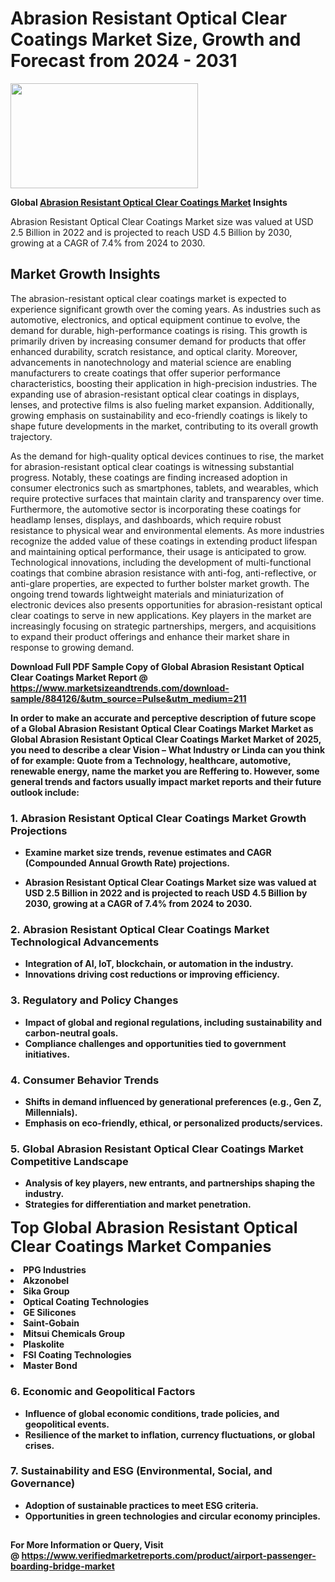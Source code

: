 <H1>Abrasion Resistant Optical Clear Coatings Market Size, Growth and Forecast from 2024 - 2031</H1><img class="aligncenter size-medium wp-image-584254" src="https://thirdeyenews.in/wp-content/uploads/2024/09/Global-Market-Research-300x168.jpeg" alt="" width="300" height="168" /><p><strong>Global&nbsp;<a href="https://www.marketsizeandtrends.com/download-sample/884126/&amp;utm_source=Pulse&amp;utm_medium=211">Abrasion Resistant Optical Clear Coatings Market</a> Insights</strong></p><p>Abrasion Resistant Optical Clear Coatings Market size was valued at USD 2.5 Billion in 2022 and is projected to reach USD 4.5 Billion by 2030, growing at a CAGR of 7.4% from 2024 to 2030.</p><p><h2>Market Growth Insights</h2> <p>The abrasion-resistant optical clear coatings market is expected to experience significant growth over the coming years. As industries such as automotive, electronics, and optical equipment continue to evolve, the demand for durable, high-performance coatings is rising. This growth is primarily driven by increasing consumer demand for products that offer enhanced durability, scratch resistance, and optical clarity. Moreover, advancements in nanotechnology and material science are enabling manufacturers to create coatings that offer superior performance characteristics, boosting their application in high-precision industries. The expanding use of abrasion-resistant optical clear coatings in displays, lenses, and protective films is also fueling market expansion. Additionally, growing emphasis on sustainability and eco-friendly coatings is likely to shape future developments in the market, contributing to its overall growth trajectory.</p> <p><strong></strong></p> <p>As the demand for high-quality optical devices continues to rise, the market for abrasion-resistant optical clear coatings is witnessing substantial progress. Notably, these coatings are finding increased adoption in consumer electronics such as smartphones, tablets, and wearables, which require protective surfaces that maintain clarity and transparency over time. Furthermore, the automotive sector is incorporating these coatings for headlamp lenses, displays, and dashboards, which require robust resistance to physical wear and environmental elements. As more industries recognize the added value of these coatings in extending product lifespan and maintaining optical performance, their usage is anticipated to grow. Technological innovations, including the development of multi-functional coatings that combine abrasion resistance with anti-fog, anti-reflective, or anti-glare properties, are expected to further bolster market growth. The ongoing trend towards lightweight materials and miniaturization of electronic devices also presents opportunities for abrasion-resistant optical clear coatings to serve in new applications. Key players in the market are increasingly focusing on strategic partnerships, mergers, and acquisitions to expand their product offerings and enhance their market share in response to growing demand.</p> <p><strong></p><p><span class=""><strong>Download Full PDF Sample Copy of Global Abrasion Resistant Optical Clear Coatings Market Report</strong> @ <a href="https://www.marketsizeandtrends.com/download-sample/884126/&amp;utm_source=Pulse&amp;utm_medium=211" target="_blank">https://www.marketsizeandtrends.com/download-sample/884126/&amp;utm_source=Pulse&amp;utm_medium=211</a></span></p><p>In order to make an accurate and perceptive description of future scope of a Global&nbsp;Abrasion Resistant Optical Clear Coatings Market Market as Global&nbsp;Abrasion Resistant Optical Clear Coatings Market Market of 2025, you need to describe a clear Vision &ndash; What Industry or Linda can you think of for example: Quote from a Technology, healthcare, automotive, renewable energy, name the market you are Reffering to. However, some general trends and factors usually impact market reports and their future outlook include:</p><h3>1.&nbsp;<strong>Abrasion Resistant Optical Clear Coatings Market Growth Projections</strong></h3><ul><li>Examine market size trends, revenue estimates and CAGR (Compounded Annual Growth Rate) projections.</li><li><p>Abrasion Resistant Optical Clear Coatings Market size was valued at USD 2.5 Billion in 2022 and is projected to reach USD 4.5 Billion by 2030, growing at a CAGR of 7.4% from 2024 to 2030.</p></li></ul><h3>2.&nbsp;<strong>Abrasion Resistant Optical Clear Coatings Market Technological Advancements</strong></h3><ul><li>Integration of AI, IoT, blockchain, or automation in the industry.</li><li>Innovations driving cost reductions or improving efficiency.</li></ul><h3>3.&nbsp;<strong>Regulatory and Policy Changes</strong></h3><ul><li>Impact of global and regional regulations, including sustainability and carbon-neutral goals.</li><li>Compliance challenges and opportunities tied to government initiatives.</li></ul><h3>4.&nbsp;<strong>Consumer Behavior Trends</strong></h3><ul><li>Shifts in demand influenced by generational preferences (e.g., Gen Z, Millennials).</li><li>Emphasis on eco-friendly, ethical, or personalized products/services.</li></ul><h3>5.&nbsp;<strong>Global Abrasion Resistant Optical Clear Coatings Market Competitive Landscape</strong></h3><ul><li>Analysis of key players, new entrants, and partnerships shaping the industry.</li><li>Strategies for differentiation and market penetration.</li></ul><p data-pm-slice="1 1 []"><span style="color: inherit; font-family: inherit; font-size: 25px;">Top Global Abrasion Resistant Optical Clear Coatings Market Companies</span></p><div class="" data-test-id=""><p><li>PPG Industries</li><li> Akzonobel</li><li> Sika Group</li><li> Optical Coating Technologies</li><li> GE Silicones</li><li> Saint-Gobain</li><li> Mitsui Chemicals Group</li><li> Plaskolite</li><li> FSI Coating Technologies</li><li> Master Bond</li></p></div><h3>6.&nbsp;<strong>Economic and Geopolitical Factors</strong></h3><ul><li>Influence of global economic conditions, trade policies, and geopolitical events.</li><li>Resilience of the market to inflation, currency fluctuations, or global crises.</li></ul><h3>7.&nbsp;<strong>Sustainability and ESG (Environmental, Social, and Governance)</strong></h3><ul><li>Adoption of sustainable practices to meet ESG criteria.</li><li>Opportunities in green technologies and circular economy principles.</li></ul><h2><strong style="font-size: 14px;">For More Information or Query, Visit @&nbsp;</strong><a style="background-color: #ffffff; font-size: 14px;" href="https://www.marketsizeandtrends.com/report/abrasion-resistant-optical-clear-coatings-market/" target="_blank">https://www.verifiedmarketreports.com/product/airport-passenger-boarding-bridge-market</a></h2>
